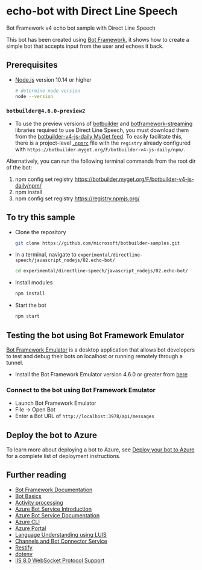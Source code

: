 # echo-bot with Direct Line Speech

Bot Framework v4 echo bot sample with Direct Line Speech

This bot has been created using [Bot Framework](https://dev.botframework.com), it shows how to create a simple bot that accepts input from the user and echoes it back.

## Prerequisites

- [Node.js](https://nodejs.org) version 10.14 or higher

    ```bash
    # determine node version
    node --version
    ```

### `botbuilder@4.6.0-preview2`

- To use the preview versions of [botbuilder](https://botbuilder.myget.org/feed/botbuilder-v4-js-daily/package/npm/botframework) and [botframework-streaming](https://botbuilder.myget.org/feed/botbuilder-v4-js-daily/package/npm/botframework-streaming) libraries required to use Direct Line Speech, you must download them from the [botbuilder-v4-js-daily MyGet feed](https://botbuilder.myget.org/gallery/botbuilder-v4-js-daily). To easily facilitate this, there is a project-level [`.npmrc`](./.npmrc) file with the `registry` already configured with `https://botbuilder.myget.org/F/botbuilder-v4-js-daily/npm/`.

Alternatively, you can run the following terminal commands from the root dir of the bot:
1. npm config set registry https://botbuilder.myget.org/F/botbuilder-v4-js-daily/npm/
2. npm install
3. npm config set registry https://registry.npmjs.org/

## To try this sample

- Clone the repository

    ```bash
    git clone https://github.com/microsoft/botbuilder-samples.git
    ```

- In a terminal, navigate to `experimental/directline-speech/javascript_nodejs/02.echo-bot/`

    ```bash
    cd experimental/directline-speech/javascript_nodejs/02.echo-bot/
    ```

- Install modules

    ```bash
    npm install
    ```

- Start the bot

    ```bash
    npm start
    ```

## Testing the bot using Bot Framework Emulator

[Bot Framework Emulator](https://github.com/microsoft/botframework-emulator) is a desktop application that allows bot developers to test and debug their bots on localhost or running remotely through a tunnel.

- Install the Bot Framework Emulator version 4.6.0 or greater from [here](https://github.com/Microsoft/BotFramework-Emulator/releases)

### Connect to the bot using Bot Framework Emulator

- Launch Bot Framework Emulator
- File -> Open Bot
- Enter a Bot URL of `http://localhost:3978/api/messages`

## Deploy the bot to Azure

To learn more about deploying a bot to Azure, see [Deploy your bot to Azure](https://aka.ms/azuredeployment) for a complete list of deployment instructions.

## Further reading

- [Bot Framework Documentation](https://docs.botframework.com)
- [Bot Basics](https://docs.microsoft.com/azure/bot-service/bot-builder-basics?view=azure-bot-service-4.0)
- [Activity processing](https://docs.microsoft.com/en-us/azure/bot-service/bot-builder-concept-activity-processing?view=azure-bot-service-4.0)
- [Azure Bot Service Introduction](https://docs.microsoft.com/azure/bot-service/bot-service-overview-introduction?view=azure-bot-service-4.0)
- [Azure Bot Service Documentation](https://docs.microsoft.com/azure/bot-service/?view=azure-bot-service-4.0)
- [Azure CLI](https://docs.microsoft.com/cli/azure/?view=azure-cli-latest)
- [Azure Portal](https://portal.azure.com)
- [Language Understanding using LUIS](https://docs.microsoft.com/en-us/azure/cognitive-services/luis/)
- [Channels and Bot Connector Service](https://docs.microsoft.com/en-us/azure/bot-service/bot-concepts?view=azure-bot-service-4.0)
- [Restify](https://www.npmjs.com/package/restify)
- [dotenv](https://www.npmjs.com/package/dotenv)
- [IIS 8.0 WebSocket Protocol Support](https://docs.microsoft.com/en-us/iis/get-started/whats-new-in-iis-8/iis-80-websocket-protocol-support)